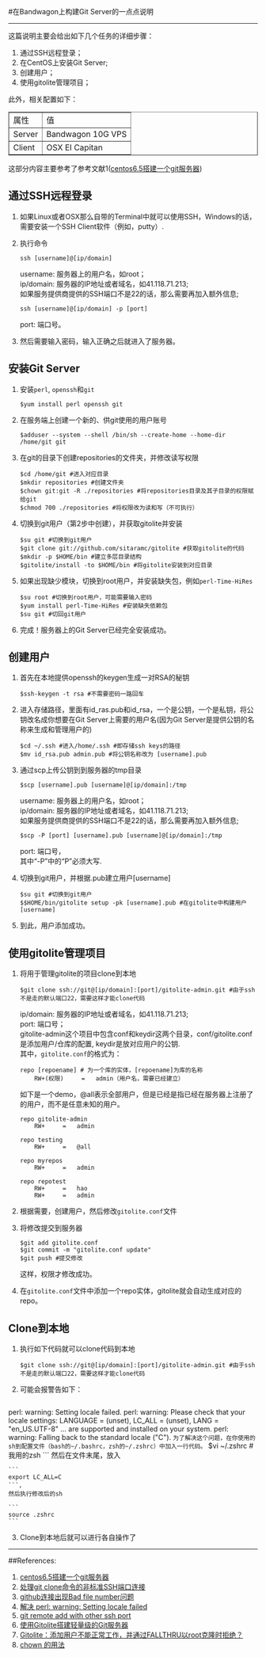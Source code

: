 #在Bandwagon上构建Git Server的一点点说明

******

这篇说明主要会给出如下几个任务的详细步骤：

1. 通过SSH远程登录；
2. 在CentOS上安装Git Server;
3. 创建用户；
4. 使用gitolite管理项目；

此外，相关配置如下：
<table border="1">
<tr>
<td>属性</td>
<td>值</td>
</tr>
<tr>
<td>Server</td>
<td>Bandwagon 10G VPS</td>
</tr>
<tr>
<td>Client</td>
<td>OSX EI Capitan</td>
</tr>
</table>

这部分内容主要参考了参考文献1([centos6.5搭建一个git服务器](http://blog.sina.com.cn/s/blog_40ce02d70102uynp.html))

## 通过SSH远程登录

1. 如果Linux或者OSX那么自带的Terminal中就可以使用SSH，Windows的话，需要安装一个SSH Client软件（例如，putty）.
2. 执行命令
	
	```
	ssh [username]@[ip/domain]
	```
	username: 服务器上的用户名，如root；<br>
	ip/domain: 服务器的IP地址或者域名，如41.118.71.213; <br>
	如果服务提供商提供的SSH端口不是22的话，那么需要再加入额外信息; <br>
	
	```
	ssh [username]@[ip/domain] -p [port]
	```
	port: 端口号。
3. 然后需要输入密码，输入正确之后就进入了服务器。

## 安装Git Server

1. 安装```perl```, ```openssh```和```git```

	```
	$yum install perl openssh git
	```
2. 在服务端上创建一个新的、供git使用的用户账号

	```
	$adduser --system --shell /bin/sh --create-home --home-dir /home/git git
	```
3. 在git的目录下创建repositories的文件夹，并修改读写权限

	```
	$cd /home/git #进入对应目录
	$mkdir repositories #创建文件夹
	$chown git:git -R ./repositories #将repositories目录及其子目录的权限赋给git
	$chmod 700 ./repositories #将权限改为读和写（不可执行）
	``` 
4. 切换到git用户（第2步中创建），并获取gitolite并安装
	
	```
	$su git #切换到git用户
	$git clone git://github.com/sitaramc/gitolite #获取gitolite的代码
	$mkdir -p $HOME/bin #建立多层目录结构
	$gitolite/install -to $HOME/bin #将gitolite安装到对应目录
	```
5. 如果出现缺少模块，切换到root用户，并安装缺失包，例如```perl-Time-HiRes```
	
	```
	$su root #切换到root用户，可能需要输入密码
	$yum install perl-Time-HiRes #安装缺失依赖包
	$su git #切回git用户
	```
6. 完成！服务器上的Git Server已经完全安装成功。

## 创建用户

1. 首先在本地提供openssh的keygen生成一对RSA的秘钥

	```
	$ssh-keygen -t rsa #不需要密码一路回车
	```
2. 进入存储路径，里面有id_ras.pub和id_rsa，一个是公钥，一个是私钥，将公钥改名成你想要在Git Server上需要的用户名(因为Git Server是提供公钥的名称来生成和管理用户的)

	```
	$cd ~/.ssh #进入/home/.ssh #即存储ssh keys的路径
	$mv id_rsa.pub admin.pub #将公钥名称改为 [username].pub
	```
3. 通过scp上传公钥到到服务器的tmp目录

	```
	$scp [username].pub [username]@[ip/domain]:/tmp
	```
	username: 服务器上的用户名，如root；<br>
	ip/domain: 服务器的IP地址或者域名，如41.118.71.213; <br>
	如果服务提供商提供的SSH端口不是22的话，那么需要再加入额外信息; <br>
	
	```
	$scp -P [port] [username].pub [username]@[ip/domain]:/tmp
	```
	port: 端口号，<br>
	其中“-P”中的“P”必须大写.
4. 切换到git用户，并根据.pub建立用户[username]
	
	```
	$su git #切换到git用户
	$$HOME/bin/gitolite setup -pk [username].pub #在gitolite中构建用户[username]
	```
5. 到此，用户添加成功。

## 使用gitolite管理项目

1. 将用于管理gitolite的项目clone到本地
	
	```
	$git clone ssh://git@[ip/domain]:[port]/gitolite-admin.git #由于ssh不是走的默认端口22，需要这样才能clone代码
	```
	ip/domain: 服务器的IP地址或者域名，如41.118.71.213; <br>
	port: 端口号；<br>
	gitolite-admin这个项目中包含conf和keydir这两个目录，conf/gitolite.conf 是添加用户/仓库的配置, keydir是放对应用户的公钥.<br>
	其中，```gitolite.conf```的格式为：
	
	```
	repo [repoename] # 为一个库的实体，[repoename]为库的名称
	    RW+(权限)     =   admin（用户名，需要已经建立）
	```
	
	如下是一个demo，@all表示全部用户，但是已经是指已经在服务器上注册了的用户，而不是任意未知的用户。
	
	```
	repo gitolite-admin
	    RW+     =   admin
	    
	repo testing
	    RW+     =   @all
	    
	repo myrepos
	    RW+     =   admin
	
	repo repotest
	    RW+     =   hao
	    RW+     =   admin
	```
	
2. 根据需要，创建用户，然后修改```gitolite.conf```文件
3. 将修改提交到服务器
	
	```
	$git add gitolite.conf
	$git commit -m "gitolite.conf update"
	$git push #提交修改
	```
	这样，权限才修改成功。
4. 在```gitolite.conf```文件中添加一个repo实体，gitolite就会自动生成对应的repo。

## Clone到本地

1. 执行如下代码就可以clone代码到本地
	
	```
	$git clone ssh://git@[ip/domain]:[port]/gitolite-admin.git #由于ssh不是走的默认端口22，需要这样才能clone代码
	```
2. 可能会报警告如下：
	
	```
perl: warning: Setting locale failed.
perl: warning: Please check that your locale settings:
    LANGUAGE = (unset),
    LC_ALL = (unset),
    LANG = "en_US.UTF-8"
    ...
    are supported and installed on your system.
perl: warning: Falling back to the standard locale ("C").
	```
	为了解决这个问题，在你使用的sh到配置文件（bash的~/.bashrc，zsh的~/.zshrc）中加入一行代码。
	```
	$vi ~/.zshrc #我用的zsh
	```
	然后在文件末尾，放入
	
	```
	export LC_ALL=C
	```，
	然后执行修改后的sh
	
	```
	source .zshrc
	```
3. Clone到本地后就可以进行各自操作了

****

##References:

1. [centos6.5搭建一个git服务器](http://blog.sina.com.cn/s/blog_40ce02d70102uynp.html)
2. [
处理git clone命令的非标准SSH端口连接](http://nanxiao.me/git-clone-ssh-non-22-port/)
3. [github连接出现Bad file number问题](http://rangercyh.blog.51cto.com/1444712/749490)
4. [解决 perl: warning: Setting locale failed](http://www.360doc.com/content/14/0428/16/17044736_372964025.shtml)
5. [git remote add with other ssh port](http://stackoverflow.com/questions/3596260/git-remote-add-with-other-ssh-port)
6. [使用Gitolite搭建轻量级的Git服务器](http://blog.csdn.net/zhangjs0322/article/details/32711211)
7. [Gitolite：添加用户不能正常工作，并通过FALLTHRU以root克隆时拒绝？](http://codego.net/463296/)
8. [chown 的用法](https://www.douban.com/note/102945474/)